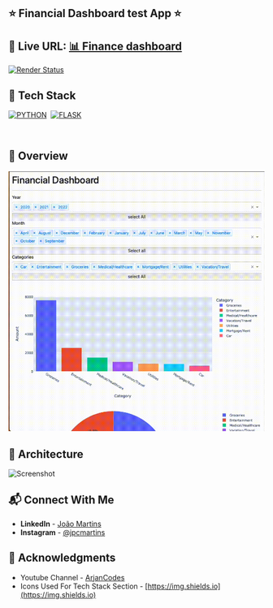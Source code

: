 ## ⭐ Financial Dashboard test App ⭐

## 🔗 Live URL: <a href="https://movie-list-vuxm.onrender.com">📊 Finance dashboard</a>

[![Render Status](https://api.netlify.com/api/v1/badges/1c7a3caa-d0f7-4e66-af82-49c8f6b5eed3/deploy-status)](https://app.netlify.com/sites/pymovie-joao/deploys)

## 📌 Tech Stack

[![PYTHON](https://img.shields.io/badge/Python-3776AB?style=for-the-badge&logo=python&logoColor=white)](https://github.com/joao82)&nbsp;
[![FLASK](https://img.shields.io/badge/Flask-000000?style=for-the-badge&logo=flask&logoColor=white)](https://github.com/joao82)&nbsp;

<br>

## 📸 Overview

![Screenshot](./assets/img/financialDash.gif?raw=true "Financial dashboard")

## 📡 Architecture

![Screenshot](./src/img/architecture.png?raw=true "App Architecture")

## 📬 Connect With Me

- **LinkedIn** - [João Martins](https://www.linkedin.com/in/joão-pedro-martins-755ba64b/)
- **Instagram** - [@jpcmartins](https://www.instagram.com/jpcmartins/)

## 📌 Acknowledgments

- Youtube Channel - [ArjanCodes](https://www.youtube.com/watch?v=L_KlPZ5qBOU&t=9s)
- Icons Used For Tech Stack Section - [https://img.shields.io](https://img.shields.io)
